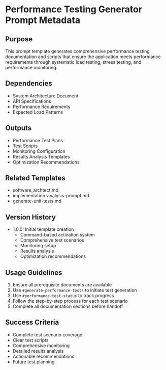 # Performance Testing Generator Prompt Metadata

## Purpose

This prompt template generates comprehensive performance testing documentation and scripts that ensure the application meets performance requirements through systematic load testing, stress testing, and performance monitoring.

## Dependencies

- System Architecture Document
- API Specifications
- Performance Requirements
- Expected Load Patterns

## Outputs

- Performance Test Plans
- Test Scripts
- Monitoring Configuration
- Results Analysis Templates
- Optimization Recommendations

## Related Templates

- software_archtect.md
- implementation-analysis-prompt.md
- generate-unit-tests.md

## Version History

- 1.0.0: Initial template creation
  - Command-based activation system
  - Comprehensive test scenarios
  - Monitoring setup
  - Results analysis
  - Optimization recommendations

## Usage Guidelines

1. Ensure all prerequisite documents are available
2. Use `#generate-performance-tests` to initiate test generation
3. Use `#performance-test-status` to track progress
4. Follow the step-by-step process for each test scenario
5. Complete all documentation sections before handoff

## Success Criteria

- Complete test scenario coverage
- Clear test scripts
- Comprehensive monitoring
- Detailed results analysis
- Actionable recommendations
- Future test planning
